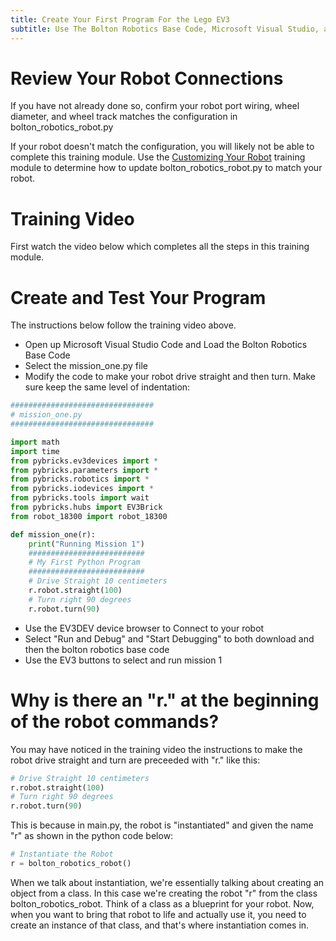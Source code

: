 ```yaml
---
title: Create Your First Program For the Lego EV3 
subtitle: Use The Bolton Robotics Base Code, Microsoft Visual Studio, and Program the EV3 Robot
---
```


# Review Your Robot Connections
If you have not already done so, confirm your robot port wiring, wheel diameter, and wheel track matches the configuration in bolton_robotics_robot.py

If your robot doesn't match the configuration, you will likely not be able to complete this training module.  Use the [Customizing Your Robot](../../ev3_customizing/ev3_customizing) training module to determine how to update bolton_robotics_robot.py to match your robot.

# Training Video
First watch the video below which completes all the steps in this training module.


# Create and Test Your Program
The instructions below follow the training video above.

- Open up Microsoft Visual Studio Code and Load the Bolton Robotics Base Code
- Select the mission_one.py file
- Modify the code to make your robot drive straight and then turn.  Make sure keep the same level of indentation:
```python
################################
# mission_one.py
################################

import math
import time
from pybricks.ev3devices import *
from pybricks.parameters import *
from pybricks.robotics import *
from pybricks.iodevices import *
from pybricks.tools import wait
from pybricks.hubs import EV3Brick
from robot_18300 import robot_18300

def mission_one(r):
    print("Running Mission 1")
    ##########################
    # My First Python Program
    ##########################
    # Drive Straight 10 centimeters
    r.robot.straight(100)
    # Turn right 90 degrees
    r.robot.turn(90)
```
- Use the EV3DEV device browser to Connect to your robot
- Select "Run and Debug" and "Start Debugging" to both download and then the bolton robotics base code
- Use the EV3 buttons to select and run mission 1
    
# Why is there an "r." at the beginning of the robot commands? 
You may have noticed in the training video the instructions to make the robot drive straight and turn are preceeded with "r." like this:  

```python
# Drive Straight 10 centimeters
r.robot.straight(100)
# Turn right 90 degrees
r.robot.turn(90)
```

This is because in main.py, the robot is "instantiated" and given the name "r" as shown in the python code below:

```python
# Instantiate the Robot
r = bolton_robotics_robot()
```

When we talk about instantiation, we're essentially talking about creating an object from a class.  In this case we're creating the robot "r" from the class bolton_robotics_robot.  Think of a class as a blueprint for your robot. Now, when you want to bring that robot to life and actually use it, you need to create an instance of that class, and that's where instantiation comes in.

